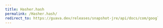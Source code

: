 ```yaml
---
title: Hasher.hash
permalink: /Hasher.hash/
redirect_to: https://guava.dev/releases/snapshot-jre/api/docs/com/google/common/hash/Hasher.html#hash--
---
```

